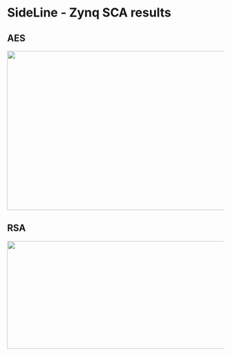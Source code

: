 # SideLine - Zynq SCA results


## AES

<p align="center">
<img src="https://user-images.githubusercontent.com/67143135/88479697-424f1100-cf51-11ea-8a23-002140716dde.png" width="600" height="370">
</p>

## RSA

<p align="center">
<img src="https://user-images.githubusercontent.com/67143135/88479768-d5884680-cf51-11ea-84ad-4b7c37d617ee.png" width="800" height="250">
</p>
